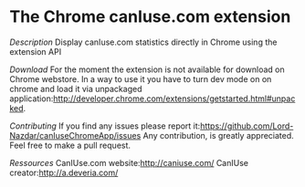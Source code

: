 The Chrome canIuse.com extension
================

*Description*
Display canIuse.com statistics directly in Chrome using the extension API

*Download*
For the moment the extension is not available for download on Chrome webstore.
In a way to use it you have to turn dev mode on on chrome and load it via unpackaged application:http://developer.chrome.com/extensions/getstarted.html#unpacked.

*Contributing*
If you find any issues please report it:https://github.com/Lord-Nazdar/canIuseChromeApp/issues
Any contribution, is greatly appreciated. Feel free to make a pull request.

*Ressources*
CanIUse.com website:http://caniuse.com/
CanIUse creator:http://a.deveria.com/
